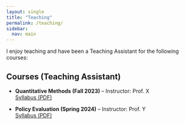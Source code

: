 ```yaml
---
layout: single
title: "Teaching"
permalink: /teaching/
sidebar:
  nav: main
---
```


I enjoy teaching and have been a Teaching Assistant for the following courses: 

## Courses (Teaching Assistant)

- **Quantitative Methods (Fall 2023)** – Instructor: Prof. X  
  [Syllabus (PDF)](/assets/syllabi/quant_methods_f23.pdf)

- **Policy Evaluation (Spring 2024)** – Instructor: Prof. Y  
  [Syllabus (PDF)](/assets/syllabi/policy_eval_s24.pdf)
